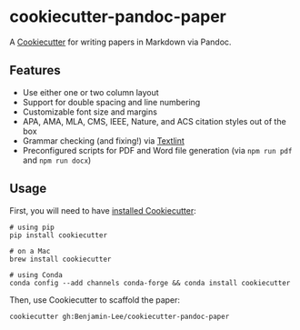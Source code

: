 # cookiecutter-pandoc-paper

A [Cookiecutter](https://github.com/cookiecutter/cookiecutter) for writing papers in Markdown via Pandoc.

## Features

- Use either one or two column layout
- Support for double spacing and line numbering
- Customizable font size and margins
- APA, AMA, MLA, CMS, IEEE, Nature, and ACS citation styles out of the box
- Grammar checking (and fixing!) via [Textlint](https://textlint.github.io)
- Preconfigured scripts for PDF and Word file generation (via `npm run pdf` and `npm run docx`)

## Usage

First, you will need to have [installed Cookiecutter](https://cookiecutter.readthedocs.io/en/1.7.0/installation.html):

```shell
# using pip
pip install cookiecutter

# on a Mac
brew install cookiecutter

# using Conda
conda config --add channels conda-forge && conda install cookiecutter
```

Then, use Cookiecutter to scaffold the paper:

```shell
cookiecutter gh:Benjamin-Lee/cookiecutter-pandoc-paper
```
